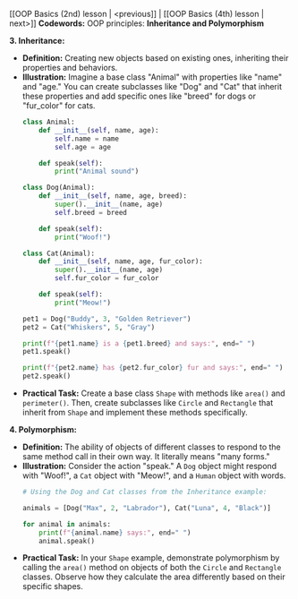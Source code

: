[[OOP Basics (2nd) lesson | <previous]]  |  [[OOP Basics (4th) lesson | next>]]
**Codewords:** OOP principles: **Inheritance and Polymorphism**

**3. Inheritance:**
* **Definition:** Creating new objects based on existing ones, inheriting their properties and behaviors.
* **Illustration:**  Imagine a base class "Animal" with properties like "name" and "age."  You can create subclasses like "Dog" and "Cat" that inherit these properties and add specific ones like "breed" for dogs or "fur_color" for cats.
    ```python
    class Animal:  
        def __init__(self, name, age):
            self.name = name
            self.age = age

        def speak(self):
            print("Animal sound")

    class Dog(Animal):
        def __init__(self, name, age, breed):
            super().__init__(name, age)  
            self.breed = breed

        def speak(self): 
            print("Woof!")

    class Cat(Animal):
        def __init__(self, name, age, fur_color):
            super().__init__(name, age)
            self.fur_color = fur_color

        def speak(self):
            print("Meow!")

    pet1 = Dog("Buddy", 3, "Golden Retriever")
    pet2 = Cat("Whiskers", 5, "Gray")

    print(f"{pet1.name} is a {pet1.breed} and says:", end=" ")
    pet1.speak() 

    print(f"{pet2.name} has {pet2.fur_color} fur and says:", end=" ")
    pet2.speak()
    ```
* **Practical Task:**  Create a base class `Shape` with methods like `area()` and `perimeter()`. Then, create subclasses like `Circle` and `Rectangle` that inherit from `Shape` and implement these methods specifically.

**4. Polymorphism:**

* **Definition:**  The ability of objects of different classes to respond to the same method call in their own way. It literally means "many forms." 
* **Illustration:** Consider the action "speak." A `Dog` object might respond with "Woof!", a `Cat` object with "Meow!", and a `Human` object with words.
    ```python 
    # Using the Dog and Cat classes from the Inheritance example:

    animals = [Dog("Max", 2, "Labrador"), Cat("Luna", 4, "Black")]

    for animal in animals:
        print(f"{animal.name} says:", end=" ")
        animal.speak()  
    ```
* **Practical Task:** In your `Shape` example, demonstrate polymorphism by calling the `area()` method on objects of both the `Circle` and `Rectangle` classes. Observe how they calculate the area differently based on their specific shapes. 
